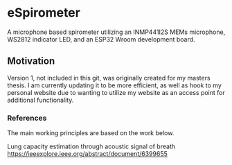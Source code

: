 # eSpirometer
A microphone based spirometer utilizing an INMP441I2S MEMs microphone, WS2812 indicator LED, and an ESP32 Wroom development board.

## Motivation
Version 1, not included in this git, was originally created for my masters thesis. I am currently updating it to be more efficient, as well as hook to my personal website due to wanting to utilize my website as an access point for additional functionality. 


### References
The main working principles are based on the work below. 

Lung capacity estimation through acoustic signal of breath
https://ieeexplore.ieee.org/abstract/document/6399655
